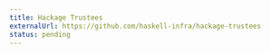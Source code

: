 ```yaml
---
title: Hackage Trustees
externalUrl: https://github.com/haskell-infra/hackage-trustees
status: pending
---
```

